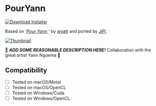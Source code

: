 # PourYann
[![Download Installer](https://img.shields.io/static/v1?label=Download&message=PourYann-Installer.lua&color=blue)](PourYann-Installer.lua "Installer")

Based on '_[Pour Yann ](https://www.shadertoy.com/view/tdKBz3)_' by [wyatt](https://www.shadertoy.com/user/wyatt) and ported by [JiPi](../../Site/Profiles/JiPi.md).

[![Thumbnail](PourYann_320x180.png)](https://www.shadertoy.com/view/tdKBz3 "View on Shadertoy.com")

:construction: ***ADD SOME REASONABLE DESCRIPTION HERE!*** Collaboration with the great artist Yann Nguema :construction:

## Compatibility
- [ ] Tested on macOS/Metal
- [ ] Tested on macOS/OpenCL
- [ ] Tested on Windows/Cuda
- [ ] Tested on Windows/OpenCL
